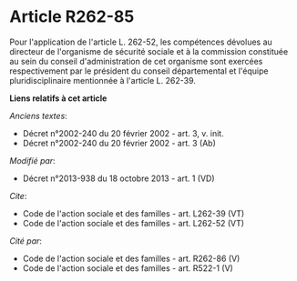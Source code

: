 # Article R262-85

Pour l'application de l'article L. 262-52, les compétences dévolues au directeur de l'organisme de sécurité sociale et à la
commission constituée au sein du conseil d'administration de cet organisme sont exercées respectivement par le président du
conseil départemental et l'équipe pluridisciplinaire mentionnée à l'article L. 262-39.

**Liens relatifs à cet article**

_Anciens textes_:

  - Décret n°2002-240 du 20 février 2002 - art. 3, v. init.
  - Décret n°2002-240 du 20 février 2002 - art. 3 (Ab)

_Modifié par_:

  - Décret n°2013-938 du 18 octobre 2013 - art. 1 (VD)

_Cite_:

  - Code de l'action sociale et des familles - art. L262-39 (VT)
  - Code de l'action sociale et des familles - art. L262-52 (VT)

_Cité par_:

  - Code de l'action sociale et des familles - art. R262-86 (V)
  - Code de l'action sociale et des familles - art. R522-1 (V)
